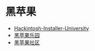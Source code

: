 # 黑苹果

- [Hackintosh-Installer-University](https://github.com/huangyz0918/Hackintosh-Installer-University)
- [黑苹果乐园](https://imac.hk)
- [黑苹果社区](https://osx.cx)
